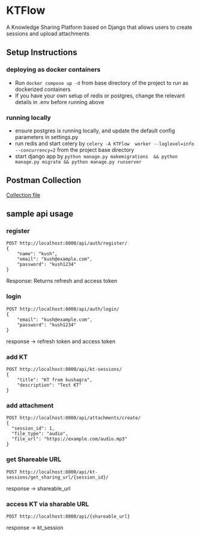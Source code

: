 # KTFlow
A Knowledge Sharing Platform based on Django that allows users to create sessions and upload attachments

## Setup Instructions
### deploying as docker containers
- Run `docker compose up -d` from base directory of the project to run as dockerized containers
- If you have your own setup of redis or postgres, change the relevant details in .env before running above
### running locally 
- ensure postgres is running locally, and update the default config parameters in settings.py
- run redis and start celery by `celery -A KTFlow  worker --loglevel=info --concurrency=2` from the project base directory
- start django app by ```python manage.py makemigrations  && python manage.py migrate && python manage.py runserver```


## Postman Collection
[Collection file](https://gist.github.com/Iss-in/6d5d868fb07fe7dac28cc8a9053f9c87)

## sample api usage

### register
```
POST http://localhost:8000/api/auth/register/
{
    "name": "kush",
    "email": "kush@example.com",
    "password": "kush1234"
}
```
Response: Returns refresh and access token

### login
```
POST http://localhost:8000/api/auth/login/
{
    "email": "kush@example.com",
    "password": "kush1234"
}
```
response -> refresh token and access token


### add KT
```
POST http://localhost:8000/api/kt-sessions/
{
    "title": "KT from kushagra",
    "description": "Test KT"
}
```

### add attachment
```
POST http://localhost:8000/api/attachments/create/
{
  "session_id": 1,
  "file_type": "audio",
  "file_url": "https://example.com/audio.mp3"
}
```

### get Shareable URL
```
POST http://localhost:8000/api/kt-sessions/get_sharing_url/{session_id}/
```
response -> shareable_url

### access KT via sharable URL
```aiignore
POST http://localhost:8000/api/{shareable_url}
```
response -> kt_session